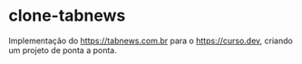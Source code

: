 # clone-tabnews
Implementação do https://tabnews.com.br para o https://curso.dev, criando um projeto de ponta a ponta.
